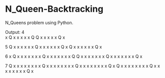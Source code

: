 # N_Queen-Backtracking
N_Queens problem using Python.


Output:
4<BR>
x Q x x
x x x Q
Q x x x
x x Q x



5
Q x x x x
x x Q x x
x x x x Q
x Q x x x
x x x Q x


6
x Q x x x x
x x x Q x x
x x x x x Q
Q x x x x x
x x Q x x x
x x x x Q x


7
Q x x x x x x
x x Q x x x x
x x x x Q x x
x x x x x x Q
x Q x x x x x
x x x Q x x x
x x x x x Q x
